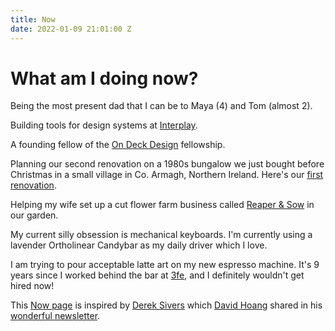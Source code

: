 ```yaml
---
title: Now
date: 2022-01-09 21:01:00 Z
---
```


# What am I doing now?

Being the most present dad that I can be to Maya (4) and Tom (almost 2).

Building tools for design systems at [Interplay](http://interplayapp.com).

A founding fellow of the [On Deck Design](https://www.beondeck.com/design) fellowship.

Planning our second renovation on a 1980s bungalow we just bought before Christmas in a small village in Co. Armagh, Northern Ireland. Here's our [first renovation](https://www.instagram.com/guinearow/).

Helping my wife set up a cut flower farm business called [Reaper & Sow](https://www.instagram.com/reaperandsow/) in our garden.

My current silly obsession is mechanical keyboards. I'm currently using a lavender Ortholinear Candybar as my daily driver which I love.

I am trying to pour acceptable latte art on my new espresso machine. It's 9 years since I worked behind the bar at [3fe](http://3fe.com), and I definitely wouldn't get hired now! 

This [Now page](https://nownownow.com) is inspired by [Derek Sivers](https://sive.rs) which [David Hoang](http://davidhoang.com) shared in his [wonderful newsletter](https://davidhoang.substack.com).